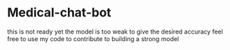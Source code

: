 # Medical-chat-bot
this is not ready yet the model is too weak to give the desired accuracy
feel free to use my code to contribute to building a strong model
